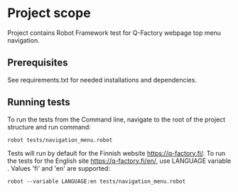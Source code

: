 # Project scope

Project contains Robot Framework test for Q-Factory webpage top menu navigation.

## Prerequisites

See requirements.txt for needed installations and dependencies.

## Running tests

To run the tests from the Command line, navigate to the root of the project structure and run command:

```
robot tests/navigation_menu.robot
```

Tests will run by default for the Finnish website https://q-factory.fi/.
To run the tests for the English site https://q-factory.fi/en/, use LANGUAGE variable . 
Values 'fi' and 'en' are supported:

```
robot --variable LANGUAGE:en tests/navigation_menu.robot
```